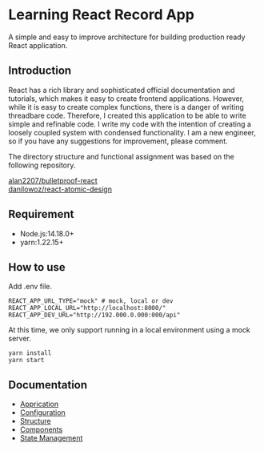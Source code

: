 # Learning React Record App

A simple and easy to improve architecture for building production ready React application.

## Introduction

React has a rich library and sophisticated official documentation and tutorials, which makes it easy to create frontend applications.
However, while it is easy to create complex functions, there is a danger of writing threadbare code.
Therefore, I created this application to be able to write simple and refinable code.
I write my code with the intention of creating a loosely coupled system with condensed functionality.
I am a new engineer, so if you have any suggestions for improvement, please comment.  

The directory structure and functional assignment was based on the following repository.  

[alan2207/bulletproof-react](https://github.com/alan2207/bulletproof-react)  
[danilowoz/react-atomic-design](https://github.com/danilowoz/react-atomic-design)

## Requirement

* Node.js:14.18.0+
* yarn:1.22.15+

## How to use

Add .env file.

```.env Example
REACT_APP_URL_TYPE="mock" # mock, local or dev
REACT_APP_LOCAL_URL="http://localhost:8000/"
REACT_APP_DEV_URL="http://192.000.0.000:000/api"
```

At this time, we only support running in a local environment using a mock server.

```install and local start
yarn install  
yarn start
```

## Documentation

* [Apprication](docs/application.md)
* [Configuration](docs/configuration.md)
* [Structure](docs/structure.md)
* [Components](docs/components.md)
* [State Management](docs/stateManagement.md)